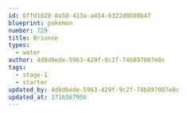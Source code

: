 ```yaml
---
id: 6ffd1028-8a58-413a-a454-6322d0b80b47
blueprint: pokemon
number: 729
title: Brionne
types:
  - water
author: 4d8d6ede-5963-429f-9c2f-74b897007e0c
tags:
  - stage-1
  - starter
updated_by: 4d8d6ede-5963-429f-9c2f-74b897007e0c
updated_at: 1716567956
---
```

